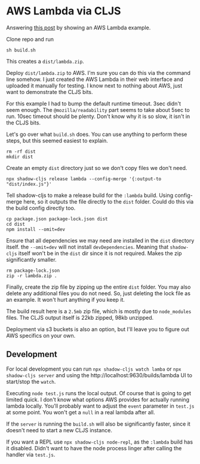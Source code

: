 # AWS Lambda via CLJS

Answering [this post](https://clojureverse.org/t/lambda-function-in-clojurescript-how-where/9791/1) by showing an AWS Lambda example.

Clone repo and run
```
sh build.sh
```

This creates a `dist/lambda.zip`.

Deploy `dist/lambda.zip` to AWS. I'm sure you can do this via the command line somehow. I just created the AWS Lambda in their web interface and uploaded it manually for testing. I know next to nothing about AWS, just want to demonstrate the CLJS bits.

For this example I had to bump the default runtime timeout. 3sec didn't seem enough. The `@mozilla/readability` part seems to take about 5sec to run. 10sec timeout should be plenty. Don't know why it is so slow, it isn't in the CLJS bits.

Let's go over what `build.sh` does. You can use anything to perform these steps, but this seemed easiest to explain.

```
rm -rf dist
mkdir dist
```
Create an empty `dist` directory just so we don't copy files we don't need.

```
npx shadow-cljs release lambda --config-merge '{:output-to "dist/index.js"}'
```
Tell shadow-cljs to make a release build for the `:lambda` build. Using config-merge here, so it outputs the file directly to the `dist` folder. Could do this via the build config directly too.

```
cp package.json package-lock.json dist
cd dist
npm install --omit=dev
```

Ensure that all dependencies we may need are installed in the `dist` directory itself. the `--omit=dev` will not install `devDependencies`. Meaning that `shadow-cljs` itself won't be in the `dist` dir since it is not required. Makes the zip significantly smaller.

```
rm package-lock.json
zip -r lambda.zip .
```

Finally, create the zip file by zipping up the entire `dist` folder. You may also delete any additional files you do not need. So, just deleting the lock file as an example. It won't hurt anything if you keep it.

The build result here is a `2.5mb` zip file, which is mostly due to `node_modules` files. The CLJS output itself is 22kb zipped, 98kb unzipped.

Deployment via s3 buckets is also an option, but I'll leave you to figure out AWS specifics on your own.

## Development

For local development you can run `npx shadow-cljs watch lamba` or `npx shadow-cljs server` and using the http://localhost:9630/builds/lambda UI to start/stop the `watch`.

Executing `node test.js` runs the local output. Of course that is going to get limited quick. I don't know what options AWS provides for actually running lambda locally. You'll probably want to adjust the `event` parameter in `test.js` at some point. You won't get a `null` in a real lambda after all.

If the `server` is running the `build.sh` will also be significantly faster, since it doesn't need to start a new CLJS instance.

If you want a REPL use `npx shadow-cljs node-repl`, as the `:lambda` build has it disabled. Didn't want to have the node process linger after calling the handler via `test.js`.